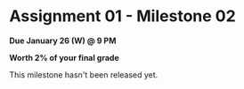 # Assignment 01 - Milestone 02

**Due January 26 (W) @ 9 PM**

**Worth 2% of your final grade**

This milestone hasn't been released yet.